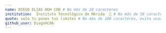 ```yaml
---
name: DIEGO ELIAS HUH COB # No más de 28 caracteres
institution:  Instituto Tecnológico de Mérida  🚩 # No más de 58 caracteres
quote: solo tu pones tus limites # No más de 100 caracteres, evita usar comillas(") para garantizar que el formato siga igual.
github_user: DiegoHC06
---
```

